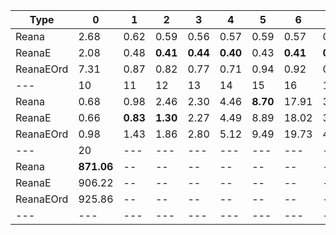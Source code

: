 | Type | 0 | 1 | 2 | 3 | 4 | 5 | 6 | 7 | 8 | 9 |
|---|---|---|---|---|---|---|---|---|---|---|
| Reana | 2.68 | 0.62 | 0.59 | 0.56 | 0.57 | 0.59 | 0.57 | 0.58 | 0.60 | 0.61 |
| ReanaE | 2.08 | 0.48 | **0.41** | **0.44** | **0.40** | 0.43 | **0.41** | **0.43** | **0.47** | 0.54 |
| ReanaEOrd | 7.31 | 0.87 | 0.82 | 0.77 | 0.71 | 0.94 | 0.92 | 0.85 | 1.01 | 0.89 |
| --- | 10 | 11 | 12 | 13 | 14 | 15 | 16 | 17 | 18 | 19 |
| Reana | 0.68 | 0.98 | 2.46 | 2.30 | 4.46 | **8.70** | 17.91 | 39.32 | 116.67 | 418.06 |
| ReanaE | 0.66 | **0.83** | **1.30** | 2.27 | 4.49 | 8.89 | 18.02 | 38.74 | 92.39 | 302.94 |
| ReanaEOrd | 0.98 | 1.43 | 1.86 | 2.80 | 5.12 | 9.49 | 19.73 | 42.52 | 90.89 | **247.68** |
| --- | 20 | --- | --- | --- | --- | --- | --- | --- | --- | --- |
| Reana | **871.06** | -- | -- | -- | -- | -- | -- | -- | -- | -- |
| ReanaE | 906.22 | -- | -- | -- | -- | -- | -- | -- | -- | -- |
| ReanaEOrd | 925.86 | -- | -- | -- | -- | -- | -- | -- | -- | -- |
|---|---|---|---|---|---|---|---|---|---|---|
